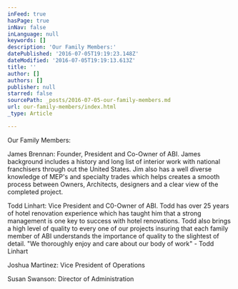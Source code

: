 ```yaml
---
inFeed: true
hasPage: true
inNav: false
inLanguage: null
keywords: []
description: 'Our Family Members:'
datePublished: '2016-07-05T19:19:23.148Z'
dateModified: '2016-07-05T19:19:13.613Z'
title: ''
author: []
authors: []
publisher: null
starred: false
sourcePath: _posts/2016-07-05-our-family-members.md
url: our-family-members/index.html
_type: Article

---
```

Our Family Members:

James Brennan: Founder, President and Co-Owner of ABI. James background includes a history and long list of interior work with national franchisers through out the United States. Jim also has a well diverse knowledge of MEP's and specialty trades which helps creates a smooth process between Owners, Architects, designers and a clear view of the completed project. 

Todd Linhart: Vice President and C0-Owner of ABI. Todd has over 25 years of hotel renovation experience which has taught him that a strong management is one key to success with hotel renovations. Todd also brings a high level of quality to every one of our projects insuring that each family member of ABI understands the importance of quality to the slightest of detail. "We thoroughly enjoy and care about our body of work" - Todd Linhart

Joshua Martinez: Vice President of Operations

Susan Swanson: Director of Administration